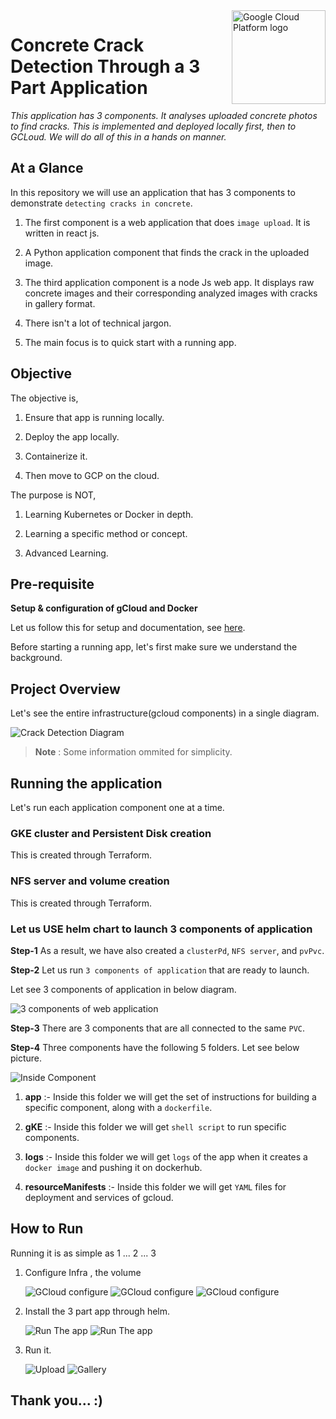 <img src="https://avatars2.githubusercontent.com/u/2810941?v=3&s=10000" alt="Google Cloud Platform logo" title="Google Cloud Platform" align="right" height="150" width="150"/>

# Concrete Crack Detection Through a 3 Part Application

   *This application has 3 components. It analyses uploaded concrete photos to find cracks. This is implemented and deployed locally first, then to GCLoud. We will do all of this in a hands on manner.*

## At a Glance

In this repository we will use an application that has 3 components to demonstrate `detecting cracks in concrete`.

   1. The first component is a web application that does `image upload`. It is written in react js.

   2. A Python application component that finds the crack in the uploaded image.

   3. The third application component is a node Js web app. It displays raw concrete images and their corresponding analyzed images with cracks in gallery format.

   4. There isn't a lot of technical jargon.

   5. The main focus is to quick start with a running app.

## Objective

The objective is,

   1. Ensure that app is running locally.

   2. Deploy the app locally.

   3. Containerize it.

   4. Then move to GCP on the cloud.

The purpose is NOT,

   1. Learning Kubernetes or Docker in depth.

   2. Learning a specific method or concept.

   3. Advanced Learning.


## Pre-requisite

**Setup & configuration of gCloud and Docker**

   Let us follow this for setup and documentation, see [here](gCloudDockerSetup.md).

   Before starting a running app, let's first make sure we understand the background.

## Project Overview

   Let's see the entire infrastructure(gcloud components) in a single diagram.

   ![Crack Detection Diagram](/docScreenshots/concreteCrackDetectionDiagram.png)

> **Note**
> : Some information ommited for simplicity.

## Running the application

   Let's run each application component one at a time.

### GKE cluster and Persistent Disk creation

   This is created through Terraform.

### NFS server and volume creation

   This is created through Terraform.

### Let us USE helm chart to launch 3 components of application

   **Step-1** As a result, we have also created a `clusterPd`, `NFS server`, and `pvPvc`.

   **Step-2** Let us run `3 components of application` that are ready to launch.

   Let see 3 components of application in below diagram.

   ![3 components of web application](/docScreenshots/3components.png)

   **Step-3** There are 3 components that are all connected to the same `PVC`.

   **Step-4** Three components have the following 5 folders. Let see below picture.

   ![Inside Component](/docScreenshots/insideComponent.png)

   1) **app** :- Inside this folder we will get the set of instructions for building a specific component, along with a `dockerfile`.

   2) **gKE** :- Inside this folder we will get `shell script` to run specific components.

   3) **logs** :- Inside this folder we will get `logs` of the app when it creates a `docker image` and pushing it on dockerhub.

   4) **resourceManifests** :- Inside this folder we will get `YAML` files for deployment and services of gcloud.

## How to Run

Running it is as simple as 1 ... 2 ... 3

1. Configure Infra , the volume

   ![GCloud configure](/docScreenshots/gcloud-1.png)
   ![GCloud configure](/docScreenshots/configure-1.png)
   ![GCloud configure](/docScreenshots/configure-2.png)

2. Install the 3 part app through helm.

   ![Run The app](/docScreenshots/helm-1.png)
   ![Run The app](/docScreenshots/helm-2.png)

3. Run it.  

   ![Upload](/docScreenshots/app-1.png)
   ![Gallery](/docScreenshots/app-2.png)


## Thank you... :)
